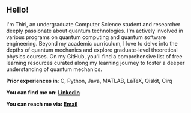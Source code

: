 ## Hello!

I'm Thiri, an undergraduate Computer Science student and researcher deeply passionate about quantum technologies. I'm actively involved in various programs on quantum computing and quantum software engineering. Beyond my academic curriculum, I love to delve into the depths of quantum mechanics and explore graduate-level theoretical physics courses. On my GitHub, you'll find a comprehensive list of free learning resources curated along my learning journey to foster a deeper understanding of quantum mechanics.

**Prior experiences in**: C, Python, Java, MATLAB, LaTeX, Qiskit, Cirq

**You can find me on: [LinkedIn](https://www.linkedin.com/in/thiriyaminhsu/)**

**You can reach me via: [Email](thiriyaminhsu358@gmail.com)**

